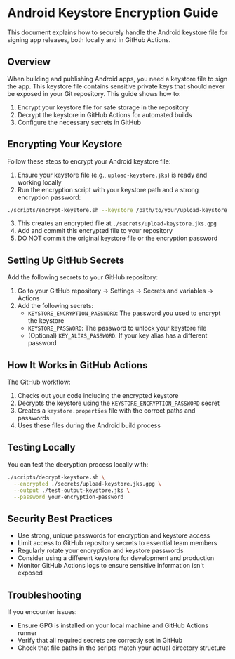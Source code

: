# Android Keystore Encryption Guide

This document explains how to securely handle the Android keystore file for signing app releases, both locally and in GitHub Actions.

## Overview

When building and publishing Android apps, you need a keystore file to sign the app. This keystore file contains sensitive private keys that should never be exposed in your Git repository. This guide shows how to:

1. Encrypt your keystore file for safe storage in the repository
2. Decrypt the keystore in GitHub Actions for automated builds
3. Configure the necessary secrets in GitHub

## Encrypting Your Keystore

Follow these steps to encrypt your Android keystore file:

1. Ensure your keystore file (e.g., `upload-keystore.jks`) is ready and working locally
2. Run the encryption script with your keystore path and a strong encryption password:

```bash
./scripts/encrypt-keystore.sh --keystore /path/to/your/upload-keystore.jks --password your-secure-password
```

3. This creates an encrypted file at `./secrets/upload-keystore.jks.gpg`
4. Add and commit this encrypted file to your repository
5. DO NOT commit the original keystore file or the encryption password

## Setting Up GitHub Secrets

Add the following secrets to your GitHub repository:

1. Go to your GitHub repository → Settings → Secrets and variables → Actions
2. Add the following secrets:
   - `KEYSTORE_ENCRYPTION_PASSWORD`: The password you used to encrypt the keystore
   - `KEYSTORE_PASSWORD`: The password to unlock your keystore file
   - (Optional) `KEY_ALIAS_PASSWORD`: If your key alias has a different password

## How It Works in GitHub Actions

The GitHub workflow:

1. Checks out your code including the encrypted keystore
2. Decrypts the keystore using the `KEYSTORE_ENCRYPTION_PASSWORD` secret
3. Creates a `keystore.properties` file with the correct paths and passwords
4. Uses these files during the Android build process

## Testing Locally

You can test the decryption process locally with:

```bash
./scripts/decrypt-keystore.sh \
  --encrypted ./secrets/upload-keystore.jks.gpg \
  --output ./test-output-keystore.jks \
  --password your-encryption-password
```

## Security Best Practices

- Use strong, unique passwords for encryption and keystore access
- Limit access to GitHub repository secrets to essential team members
- Regularly rotate your encryption and keystore passwords
- Consider using a different keystore for development and production
- Monitor GitHub Actions logs to ensure sensitive information isn't exposed

## Troubleshooting

If you encounter issues:

- Ensure GPG is installed on your local machine and GitHub Actions runner
- Verify that all required secrets are correctly set in GitHub
- Check that file paths in the scripts match your actual directory structure